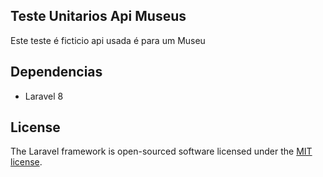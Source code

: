 ## Teste Unitarios Api Museus 

Este teste é ficticio api usada é para um Museu 

## Dependencias
- Laravel 8

## License

The Laravel framework is open-sourced software licensed under the [MIT license](https://opensource.org/licenses/MIT).
